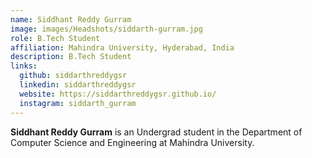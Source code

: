 ```yaml
---
name: Siddhant Reddy Gurram
image: images/Headshots/siddarth-gurram.jpg
role: B.Tech Student
affiliation: Mahindra University, Hyderabad, India
description: B.Tech Student
links:
  github: siddarthreddygsr
  linkedin: siddarthreddygsr
  website: https://siddarthreddygsr.github.io/
  instagram: siddarth_gurram
---
```


**Siddhant Reddy Gurram** is an Undergrad student in the Department of Computer Science and Engineering at Mahindra University.

